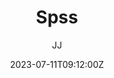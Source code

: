---
title: "Spss"
images: # Create a folder in /static/images/tools that has the same name as this current markdown file and place the images there. We only need the file name here. If this is not clear, please refer to existing tools as references.
  - path:
categories:
  - "Statistical analysis"
  - "SEM"
tags:
  - "Tools"
links:
  - name:
    link:
summary: "SPSS is statistical analysis and Structured Equation Modelling software."
features:
  - "Structured Equation Modelling (SEM), Text Analysis for Surveys, which is used to convert qualitative survey responses."
platforms:
  - "Windows"
  - "macOS"
  - "linux"
fields:
  - ""
plans:
  - name:
    description:
makers: # the makers of the tool
  - name:
    description:
author: JJ   # the person who submitted this tool to KausalFlow
date: 2023-07-11T09:12:00Z
draft: false
---